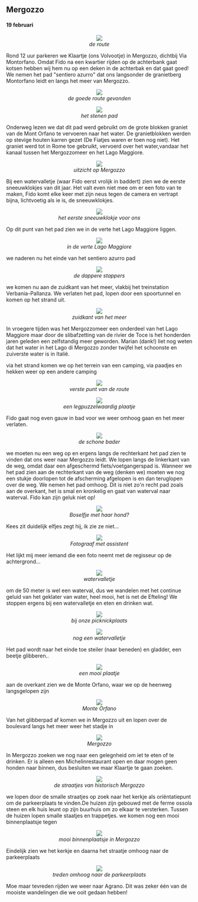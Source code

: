 ## Mergozzo
#### 19 februari
    
<p align="center"><img id="fotobreed" src="Wandelingen/foto1.jpg" /><br>
<em> de route </em></p> 

Rond 12 uur parkeren we Klaartje (ons Volvootje) in Mergozzo, dichtbij Via Montorfano. Omdat Fido na een kwartier rijden op de achterbank gaat kotsen hebben wij hem nu op een deken in de achterbak en dat gaat goed!
We nemen het pad "sentiero azurro" dat ons langsonder de granietberg Montorfano leidt en langs het meer van Mergozzo.

<p align="center"><img id="fotohoog" src="Wandelingen/foto2.jpg" /><br>
<em> de goede route gevonden </em></p>
<p align="center"><img id="fotobreed" src="Wandelingen/foto3.jpg" /><br>
<em> het stenen pad </em></p>


Onderweg lezen we dat dit pad werd gebruikt om de grote blokken graniet van de Mont Orfano te vervoeren naar het water. 
De granietblokken werden op stevige houten karren gezet (De Fiatjes waren er toen nog niet). 
Het graniet werd tot in Rome toe gebruikt, vervoerd over het water,vandaar het kanaal tussen het Mergozzomeer en het Lago Maggiore. 

<p align="center"><img id="fotobreed" src="Wandelingen/foto4.jpg" /><br>
<em> uitzicht op Mergozzo </em></p>
Bij een watervalletje  (waar Fido eerst vrolijk in baddert) zien we de eerste sneeuwklokjes van dit jaar. Het valt even niet mee om er een foto
van te maken, Fido komt elke keer met zijn neus tegen de camera en vertrapt bijna, lichtvoetig als ie is, de sneeuwklokjes.
<p align="center"><img id="fotobreed" src="Wandelingen/foto5.jpg" /><br>
<em> het eerste sneeuwklokje voor ons </em></p>
Op dit punt van het pad zien we in de verte het Lago Maggiore liggen. 
<p align="center"><img id="fotobreed" src="Wandelingen/foto6.jpg" /><br>
<em> in de verte Lago Maggiore </em></p>
we naderen nu het einde van het sentiero azurro pad
<p align="center"><img id="fotohoog" src="Wandelingen/foto7.jpg" /><br>
<em> de dappere stappers </em></p>
we komen nu aan de zuidkant van het meer, vlakbij het treinstation Verbania-Pallanza. 
We verlaten het pad, lopen door een spoortunnel en komen op het strand uit. 
<p align="center"><img id="fotohoog" src="Wandelingen/foto8.jpg" /><br>
 <em> zuidkant van het meer </em></p>
In vroegere tijden was het Mergozzomeer een onderdeel van het Lago Maggiore maar door de slibafzetting van de rivier de Toce is het honderden jaren geleden een zelfstandig meer geworden. Marian (dank!) liet nog weten dat het water in het Lago di Mergozzo zonder twijfel het schoonste en zuiverste water is in Italië. 

via het strand komen we op het terrein van een camping, via paadjes en hekken weer op een andere camping
<p align="center"><img id="fotobreed" src="Wandelingen/foto9.jpg" /><br>
<em> verste punt van de route </em></p>
<p align="center"><img id="fotobreed" src="Wandelingen/foto11.jpg" /><br>
<em> een legpuzzelwaardig plaatje </em></p>
Fido gaat nog even gauw in bad voor we weer omhoog gaan en het meer verlaten.
<p align="center"><img id="fotohoog" src="Wandelingen/foto10.jpg" /><br>
<em> de schone bader </em></p>
we moeten nu een weg op en ergens langs de rechterkant het pad zien te vinden dat ons weer naar Mergozzo leidt. 
 We lopen langs de linkerkant van de weg, omdat daar een afgeschermd fiets/voetgangerspad is. Wanneer we het pad zien aan de rechterkant van de weg (denken we) moeten we nog een stukje doorlopen tot de afscherming afgelopen is en dan teruglopen over de weg. We nemen het pad omhoog. Dit is niet zo'n recht pad zoals aan de overkant, het is smal en kronkelig en gaat van waterval naar waterval. Fido kan zijn geluk niet op!
<p align="center"><img id="fotohoog" src="Wandelingen/foto12.jpg" /><br>
<em> Boselfje met haar hond? </em></p>
Kees zit duidelijk elfjes zegt hij, ik zie ze niet...
<p align="center"><img id="fotohoog" src="Wandelingen/foto13.jpg" /><br>
<em> Fotograaf met assistent </em></p>
Het lijkt mij meer iemand die een foto neemt met de regisseur op de achtergrond...
<p align="center"><img id="fotohoog" src="Wandelingen/foto14.jpg" /><br>
<em> watervalletje </em></p>
om de 50 meter is wel een waterval, dus we wandelen met het continue geluid van het geklater van water, heel mooi, het is net de Efteling!
We stoppen ergens bij een watervalletje en eten en drinken wat.
<p align="center"><img id="fotobreed" src="Wandelingen/foto15.jpg" /><br>
<em> bij onze picknickplaats </em></p>
<p align="center"><img id="fotohoog" src="Wandelingen/foto16.jpg" /><br>
<em> nog een watervalletje </em></p>
Het pad wordt naar het einde toe steiler (naar beneden) en gladder, een beetje glibberen..
<p align="center"><img id="fotobreed" src="Wandelingen/foto17.jpg" /><br>
<em> een mooi plaatje </em></p>
aan de overkant zien we de Monte Orfano, waar we op de heenweg langsgelopen zijn
<p align="center"><img id="fotobreed" src="Wandelingen/foto18.jpg" /><br>
<em> Monte Orfano </em></p>
Van het glibberpad af komen we in Mergozzo uit en lopen over de boulevard langs het meer weer het stadje in
<p align="center"><img id="fotobreed" src="Wandelingen/foto19.jpg" /><br>
<em> Mergozzo </em></p>
In Mergozzo zoeken we nog naar een gelegnheid om iet te eten of te drinken. Er is alleen een Michelinrestaurant open en daar mogen geen honden naar binnen, dus besluiten we maar Klaartje te gaan zoeken. 
<p align="center"><img id="fotohoog" src="Wandelingen/foto20.jpg" /><br>
<em> de straatjes van historisch Mergozzo </em></p>
we lopen door de smalle straatjes op zoek naar het kerkje als oriëntatiepunt om de parkeerplaats te vinden.De huizen zijn gebouwd met de ferme ossola steen en elk huis leunt op zijn buurhuis om zo elkaar te versterken. Tussen de huizen lopen smalle staatjes en trappetjes.
we komen nog een mooi binnenplaatsje tegen
<p align="center"><img id="fotohoog" src="Wandelingen/foto21.jpg" /><br>
<em> mooi binnenplaatsje in Mergozzo </em></p>
Eindelijk zien we het kerkje en daarna het straatje omhoog naar de parkeerplaats
<p align="center"><img id="fotohoog" src="Wandelingen/foto22.jpg" /><br>
<em> treden omhoog naar de parkeerplaats </em></p>
Moe maar tevreden rijden we weer naar Agrano. Dit was zeker één van de mooiste wandelingen die we ooit gedaan hebben!
